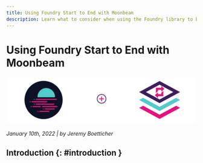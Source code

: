 ```yaml
---
title: Using Foundry Start to End with Moonbeam
description: Learn what to consider when using the Foundry library to build a project on Moonbeam from start to end in this step-by-step tutorial.
---
```


# Using Foundry Start to End with Moonbeam

![Banner Image](/images/tutorials/batch-approve-swap/batch-banner.png)

_January 10th, 2022 | by Jeremy Boetticher_

## Introduction {: #introduction } 
